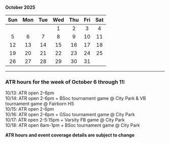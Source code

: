 **October 2025**

|Sun|Mon|Tue|Wed|Thu|Fri|Sat|
|:---:|:---:|:---:|:---:|:---:|:---:|:---:|
|   |   |   |1  |2  |3  |4  |
|5  |6  |7  |8  |9  |10 |11 |
|12 |13 |14 |15 |16 |17 |18 |
|19 |20 |21 |22 |23 |24 |25 |
|26 |27 |28 |29 |30 |31 |   |  


---  

### ATR hours for the week of October 6 through 11:  

10/13: ATR open 2-6pm  
10/14: ATR open 2-6pm + BSoc tournament game @ City Park & VB tournament game @ Fairborn HS  
10/15: ATR open 2-6pm  
10/16: ATR open 2-6pm + GSoc tournament game @ City Park  
10/17: ATR open 2-5:15pm + Varsity FB game @ City Park  
10/18: ATR open 8am-1pm + BSoc tournament game @ City Park  

**ATR hours and event coverage details are subject to change**  

